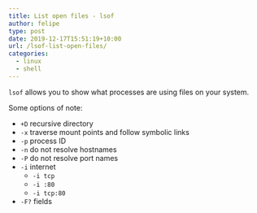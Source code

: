 ```yaml
---
title: List open files - lsof
author: felipe
type: post
date: 2019-12-17T15:51:19+10:00
url: /lsof-list-open-files/
categories:
  - linux
  - shell
---
```

`lsof` allows you to show what processes are using files on your system.

Some options of note:

- `+D` recursive directory
- `-x` traverse mount points and follow symbolic links
- `-p` process ID
- `-n` do not resolve hostnames
- `-P` do not resolve port names
- `-i` internet
  - `-i tcp`
  - `-i :80`
  - `-i tcp:80`
- `-F?` fields

